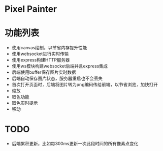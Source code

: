 # Pixel Painter

# 功能列表
* 使用canvas绘制，以节省内存提升性能
* 使用websocket进行实时传输
* 使用express构建HTTP服务器
* 使用ws模块构建websocket后端并且express集成
* 后端使用buffer保存图片实时数据
* 后端自动保存图片状态，服务器重启也不会丢失
* 首次打开页面时，后端将图片转为png编码传给前端，以节省浏览，加快打开
* 缩放
* 取色功能
* 取色实时提示
* 移动

# TODO

* 后端累积更新，比如每300ms更新一次此段时间的所有像素点变化